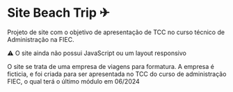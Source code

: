 # Site Beach Trip ✈

  Projeto de site com o objetivo de apresentação de TCC no curso técnico de Administração na FIEC.

⚠ O site ainda não possui JavaScript ou um layout responsivo

  O site se trata de uma empresa de viagens para formatura. A empresa é ficticia, e foi criada para ser apresentada no TCC do curso de administração FIEC, o qual terá o último módulo em 06/2024
